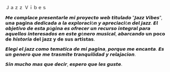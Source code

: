 Ｊａｚｚ Ｖｉｂｅｓ

𝙈𝙚 𝙘𝙤𝙢𝙥𝙡𝙖𝙘𝙚 𝙥𝙧𝙚𝙨𝙚𝙣𝙩𝙖𝙧𝙡𝙚 𝙢𝙞 𝙥𝙧𝙤𝙮𝙚𝙘𝙩𝙤 𝙬𝙚𝙗 𝙩𝙞𝙩𝙪𝙡𝙖𝙙𝙤 "𝙅𝙖𝙯𝙯 𝙑𝙞𝙗𝙚𝙨", 𝙪𝙣𝙖 𝗽𝗮𝗴𝗶𝗻𝗮 𝙙𝙚𝙙𝙞𝙘𝙖𝙙𝙖 𝙖 𝙡𝙖 𝙚𝙭𝙥𝙡𝙤𝙧𝙖𝙘𝙞ó𝙣 𝙮 𝙖𝙥𝙧𝙚𝙘𝙞𝙖𝙘𝙞ó𝙣 𝙙𝙚𝙡 𝙟𝙖𝙯𝙯. 𝙀𝙡 𝙤𝙗𝙟𝙚𝙩𝙞𝙫𝙤 𝙙𝙚 𝙚𝙨𝙩𝙖 𝙥á𝙜𝙞𝙣𝙖 𝙚𝙨 𝙤𝙛𝙧𝙚𝙘𝙚𝙧 𝙪𝙣 𝙧𝙚𝙘𝙪𝙧𝙨𝙤 𝙞𝙣𝙩𝙚𝙜𝙧𝙖𝙡 𝙥𝙖𝙧𝙖 𝙖𝙦𝙪𝙚𝙡𝙡𝙤𝙨 𝙞𝙣𝙩𝙚𝙧𝙚𝙨𝙖𝙙𝙤𝙨 𝙚𝙣 𝙚𝙨𝙩𝙚 𝙜é𝙣𝙚𝙧𝙤 𝙢𝙪𝙨𝙞𝙘𝙖𝙡, 𝙖𝙗𝙖𝙧𝙘𝙖𝙣𝙙𝙤 𝘂𝗻 𝗽𝗼𝗰𝗼 𝗱𝗲 𝙝𝙞𝙨𝙩𝙤𝙧𝙞𝙖 𝗱𝗲𝗹 𝗷𝗮𝘇𝘇 𝘆 𝗱𝗲 𝘀𝘂𝘀 𝗮𝗿𝘁𝗶𝘀𝘁𝗮𝘀.

𝙀𝙡𝙚𝙜𝙞 𝙚𝙡 𝙟𝙖𝙯𝙯 𝙘𝙤𝙢𝙤 𝙩𝙚𝙢𝙖𝙩𝙞𝙘𝙖 𝙙𝙚 𝙢𝙞 𝙥𝙖𝙜𝙞𝙣𝙖, 𝙥𝙤𝙧𝙦𝙪𝙚 𝙢𝙚 𝙚𝙣𝙘𝙖𝙣𝙩𝙖. 𝙀𝙨 𝙪𝙣 𝙜𝙚𝙣𝙚𝙧𝙤 𝙦𝙪𝙚 𝙢𝙚 𝙩𝙧𝙖𝙨𝙢𝙞𝙩𝙚 𝙩𝙧𝙖𝙣𝙦𝙪𝙞𝙡𝙞𝙙𝙖𝙙 𝙮 𝙧𝙚𝙡𝙖𝙟𝙖𝙘𝙞𝙤𝙣.

𝙎𝙞𝙣 𝙢𝙪𝙘𝙝𝙤 𝙢𝙖𝙨 𝙦𝙪𝙚 𝙙𝙚𝙘𝙞𝙧, 𝙚𝙨𝙥𝙚𝙧𝙤 𝙦𝙪𝙚 𝙡𝙚𝙨 𝙜𝙪𝙨𝙩𝙚.